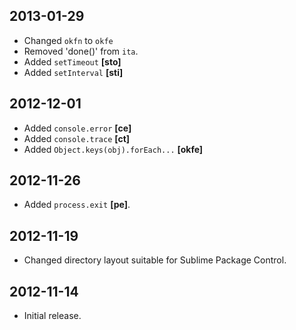 2013-01-29
----------
* Changed `okfn` to `okfe`
* Removed 'done()' from `ita`.
* Added `setTimeout` **[sto]**
* Added `setInterval` **[sti]**

2012-12-01
----------
* Added `console.error` **[ce]**
* Added `console.trace` **[ct]**
* Added `Object.keys(obj).forEach...` **[okfe]**

2012-11-26
----------
* Added `process.exit` **[pe]**.

2012-11-19
----------
* Changed directory layout suitable for Sublime Package Control.

2012-11-14
----------
* Initial release.